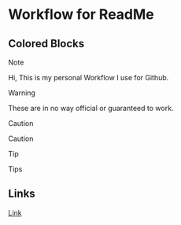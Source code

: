 # Workflow for ReadMe

## Colored Blocks
> [!Note]
> Hi, This is my personal Workflow I use for Github.

>[!Warning]
>These are in no way official or guaranteed to work.

> [!Caution]
> Caution

>[!Tip]
>Tips


## Links
[Link](https://github.com/Loris-Moreau/Git-Workflow.git "Link to WorkFlow Repo")

